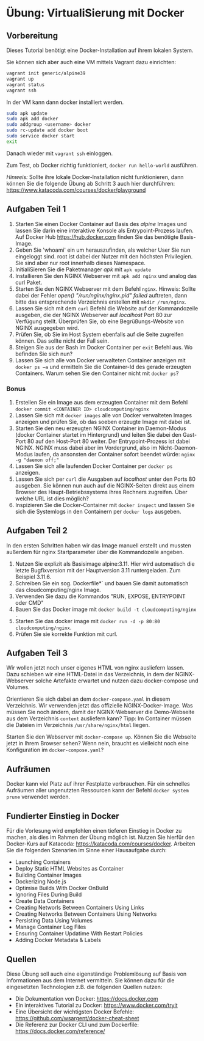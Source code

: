 # Übung: VirtualiSierung mit Docker

## Vorbereitung

Dieses Tutorial benötigt eine Docker-Installation auf ihrem lokalen System. 

Sie können sich aber auch eine VM mittels Vagrant dazu einrichten:

```bash
vagrant init generic/alpine39
vagrant up
vagrant status
vagrant ssh
```
In der VM kann dann docker installiert werden.

```bash
sudo apk update
sudo apk add docker
sudo addgroup <username> docker
sudo rc-update add docker boot
sudo service docker start
exit
```
Danach wieder mit `vagrant ssh` einloggen. 

Zum Test, ob Docker richtig funktioniert, `docker run hello-world` ausführen. 

*Hinweis:* Sollte ihre lokale Docker-Installation nicht funktionieren, dann können Sie die folgende Übung ab Schritt 3 auch hier durchführen: https://www.katacoda.com/courses/docker/playground

## Aufgaben Teil 1

1. Starten Sie einen Docker Container auf Basis des *alpine* Images und lassen Sie darin eine interaktive Konsole als Entrypoint-Prozess laufen. Auf Docker Hub https://hub.docker.com finden Sie das benötigte Basis-Image.
2. Geben Sie 'whoami' ein um herauszufinden, als welcher User Sie nun eingeloggt sind. root ist dabei der Nutzer mit den höchsten Privilegien. Sie sind aber nur root innerhalb dieses Namespace.
3. InitialiSieren Sie die Paketmanager *apk* mit `apk update`
4. Installieren Sie den NGINX Webserver mit `apk add nginx` und analog das curl Paket.
5. Starten Sie den NGINX Webserver mit dem Befehl `nginx`. Hinweis: Sollte dabei der Fehler _open() "/run/nginx/nginx.pid" failed_ auftreten, dann bitte das entsprechende Verzeichnis erstellen mit `mkdir /run/nginx`. 
6. Lassen Sie sich mit dem `curl` Befehl die Website auf der Kommandozeile ausgeben, die der NGINX Webserver auf *localhost* Port 80 zur Verfügung stellt. Überprüfen Sie, ob eine Begrüßungs-Website von NGINX ausgegeben wird.
7. Prüfen Sie, ob Sie im Host System ebenfalls auf die Seite zugreifen können. Das sollte nicht der Fall sein.
8. Steigen Sie aus der Bash im Docker Container per `exit` Befehl aus. Wo befinden Sie sich nun?
9. Lassen Sie sich alle von Docker verwalteten Container anzeigen mit `docker ps –a` und ermitteln Sie die Container-Id des gerade erzeugten Containers. Warum sehen Sie den Container nicht mit `docker ps`?

### Bonus

1. Erstellen Sie ein Image aus dem erzeugten Container mit dem Befehl `docker commit <CONTAINER ID> cloudcomputing/nginx`
2. Lassen Sie sich mit `docker images` alle von Docker verwalteten Images anzeigen und prüfen Sie, ob das soeben erzeugte Image mit dabei ist.
3. Starten Sie den neu erzeugten NGINX Container im Daemon-Modus (docker Container startet im Hintergrund) und leiten Sie dabei den Gast-Port 80 auf den Host-Port 80 weiter. Der Entrypoint-Prozess ist dabei NGINX. NGINX muss dabei aber im Vordergrund, also im Nicht-Daemon-Modus laufen, da ansonsten der Container sofort beendet würde: `nginx -g "daemon off;"`
4. Lassen Sie sich alle laufenden Docker Container per `docker ps` anzeigen. 
5. Lassen Sie sich per `curl` die Ausgaben auf *localhost* unter den Ports 80 ausgeben. Sie können nun auch auf die NGINX-Seiten direkt aus einem Browser des Haupt-Betriebssystems ihres Rechners zugreifen. Über welche URL ist dies möglich? 
6. Inspizieren Sie die Docker-Container mit `docker inspect` und lassen Sie sich die Systemlogs in den Containern per `docker logs` ausgeben.

## Aufgaben Teil 2

In den ersten Schritten haben wir das Image manuell erstellt und mussten außerdem für nginx Startparameter über die Kommandozeile angeben. 

1. Nutzen Sie explizit als Basisimage alpine:3.11. Hier wird automatisch die letzte Bugfixversion mit der Hauptversion 3.11 runtergeladen. Zum Beispiel 3.11.6.
2. Schreiben Sie ein sog. Dockerfile*` und bauen Sie damit automatisch das cloudcomputing/nginx Image.
3. Verwenden Sie dazu die Kommandos "RUN, EXPOSE, ENTRYPOINT oder CMD"
4. Bauen Sie das Docker image mit `docker build -t cloudcomputing/nginx .` 
5. Starten Sie das docker image mit `docker run -d -p 80:80 cloudcomputing/nginx`.
6. Prüfen Sie sie korrekte Funktion mit curl.

## Aufgaben Teil 3

Wir wollen jetzt noch unser eigenes HTML von nginx ausliefern lassen. Dazu schieben wir eine HTML-Datei in das Verzeichnis, in dem der NGINX-Webserver solche Artefakte erwartet und nutzen dazu docker-compose und Volumes.

Orientieren Sie sich dabei an dem `docker-compose.yaml` in diesem Verzeichnis. Wir verwenden jetzt das offizielle NGINX-Docker-Image. Was müssen Sie noch ändern, damit der NGINX-Webserver die Demo-Webseite aus dem Verzeichnis `content` ausliefern kann?
Tipp: Im Container müssen die Dateien im Verzeichnis `/usr/share/nginx/html` liegen.

Starten Sie den Webserver mit `docker-compose up`. Können Sie die Webseite jetzt in Ihrem Browser sehen? Wenn nein, braucht es vielleicht noch eine Konfiguration im `docker-compose.yaml`?

## Aufräumen

Docker kann viel Platz auf ihrer Festplatte verbrauchen. Für ein schnelles Aufräumen aller ungenutzten Ressourcen kann der Befehl `docker system prune` verwendet werden.

## Fundierter Einstieg in Docker

Für die Vorlesung wird empfohlen einen tieferen Einstieg in Docker zu machen, als dies im Rahmen der Übung möglich ist. Nutzen Sie hierfür den Docker-Kurs auf Katacoda: https://katacoda.com/courses/docker. Arbeiten Sie die folgenden Szenarien im Sinne einer Hausaufgabe durch:
 * Launching Containers
 * Deploy Static HTML Websites as Container
 * Building Container Images
 * Dockerizing Node.js
 * Optimise Builds With Docker OnBuild
 * Ignoring Files During Build
 * Create Data Containers
 * Creating Networls Between Containers Using Links
 * Creating Networks Between Containers Using Networks
 * Persisting Data Using Volumes
 * Manage Container Log Files
 * Ensuring Container Updatime With Restart Policies
 * Adding Docker Metadata & Labels

## Quellen

Diese Übung soll auch eine eigenständige Problemlösung auf Basis von Informationen aus dem Internet vermitteln. Sie können dazu für die eingesetzten Technologien z.B. die folgenden Quellen nutzen:
* Die Dokumentation von Docker: https://docs.docker.com
* Ein interaktives Tutorial zu Docker: https://www.docker.com/tryit
* Eine Übersicht der wichtigsten Docker Befehle: https://github.com/wsargent/docker-cheat-sheet
* Die Referenz zur Docker CLI und zum Dockerfile: https://docs.docker.com/reference/
